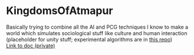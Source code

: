 # KingdomsOfAtmapur
Basically trying to combine all the AI and PCG techniques I know to make a world which simulates sociological stuff like culture and human interaction (placeholder for unity stuff; experimental algorithms are in <a href="https://github.com/KhioneusNevula/AtmapurAITests">this repo</a>)<br>
<a href="https://docs.google.com/document/d/13eJ-gQnyFjiwpaFLUz0xHFN2SZ02CDhC47eBgG4rDUo/edit">Link to doc (private) </a>
